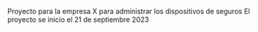 Proyecto para la empresa X para administrar los dispositivos de seguros
El proyecto se inicio el 21 de septiembre 2023
